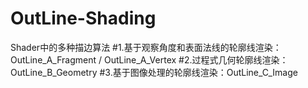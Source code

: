 # OutLine-Shading
Shader中的多种描边算法
#1.基于观察角度和表面法线的轮廓线渲染：OutLine_A_Fragment / OutLine_A_Vertex
#2.过程式几何轮廓线渲染：OutLine_B_Geometry
#3.基于图像处理的轮廓线渲染：OutLine_C_Image
